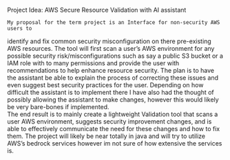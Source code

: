 Project Idea: AWS Secure Resource Validation with AI assistant 

    My proposal for the term project is an Interface for non-security AWS users to 
identify and fix common security misconfiguration on there pre-existing AWS resources. 
The tool will first scan a user’s AWS environment for any possible security 
risk/misconfigurations such as say a public S3 bucket or a IAM role with to many 
permissions and provide the user with recommendations to help enhance resource 
security. The plan is to have the assistant be able to explain the process of correcting these 
issues and even suggest best security practices for the user. Depending on how difficult the 
assistant is to implement there I have also had the thought of possibly allowing the 
assistant to make changes, however this would likely be very bare-bones if implemented.  
The end result is to mainly create a lightweight Validation tool that scans a user AWS 
environment, suggests security improvement changes, and is able to effectively 
communicate the need for these changes and how to fix them. The project will likely be 
near totally in java and will try to utilize AWS’s bedrock services however im not sure of how 
extensive the services is.